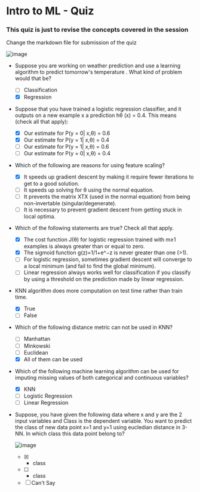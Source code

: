 # Intro to ML - Quiz
### This quiz is just to revise the concepts covered in the session

Change the markdown file for submission of the quiz

![image](https://user-images.githubusercontent.com/73156496/138316343-d2d28e9e-b6b6-4732-a87c-0733a5d4d939.png)


 - Suppose you are working on weather prediction and use a learning algorithm to predict tomorrow's temperature . What kind of problem would that be? 
   - [ ] Classification
   - [X] Regression
 - Suppose that you have trained a logistic regression classifier, and it outputs on a new example x a prediction hθ​ (x) = 0.4. This means (check all that apply):
   - [X] Our estimate for P(y = 0| x,θ) = 0.6
   - [X] Our estimate for P(y = 1| x,θ) = 0.4
   - [ ] Our estimate for P(y = 1| x,θ) = 0.6
   - [ ] Our estimate for P(y = 0| x,θ) = 0.4
 - Which of the following are reasons for using feature scaling?
   - [X]  It speeds up gradient descent by making it require fewer iterations to get to a good solution.
   - [ ] It speeds up solving for θ using the normal equation.
   - [ ] It prevents the matrix XTX (used in the normal equation) from being non-invertable (singular/degenerate).
   - [ ] It is necessary to prevent gradient descent from getting stuck in local optima.
 - Which of the following statements are true? Check all that apply.
   - [X] The cost function J(θ) for logistic regression trained with m≥1 examples is always greater than or equal to zero.
   - [X] The sigmoid function g(z)=1/1+e^−z is never greater than one (>1).
   - [ ] For logistic regression, sometimes gradient descent will converge to a local minimum (and fail to find the global minimum).
   - [ ] Linear regression always works well for classification if you classify by using a threshold on the prediction made by linear regression.
 - KNN algorithm does more computation on test time rather than train time.
   - [X] True
   - [ ] False
 - Which of the following distance metric can not be used in KNN?
   - [ ] Manhattan
   - [ ] Minkowski
   - [ ] Euclidean
   - [X] All of them can be used
 - Which of the following machine learning algorithm can be used for imputing missing values of both categorical and continuous variables?
   - [X] KNN
   - [ ] Logistic Regression
   - [ ] Linear Regression
 - Suppose, you have given the following data where x and y are the 2 input variables and Class is the dependent variable. You want to predict the class of new data point x=1 and y=1 using eucledian distance in 3-NN. In which class this data point belong to?
   
   ![image](https://user-images.githubusercontent.com/73156496/138315461-b7127e2a-aa76-48bc-9934-53ed4e6d4166.png)
   - [X] + class
   - [ ] - class
   - [ ] Can't Say
